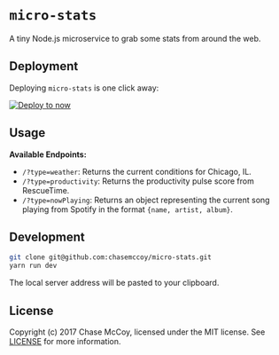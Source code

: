 # `micro-stats`

A tiny Node.js microservice to grab some stats from around the web.


## Deployment

Deploying `micro-stats` is one click away:

[![Deploy to now](https://deploy.now.sh/static/button.svg)](https://deploy.now.sh/?repo=https://github.com/chasemccoy/micro-stats)


## Usage

**Available Endpoints:**
* `/?type=weather`: Returns the current conditions for Chicago, IL.
* `/?type=productivity`: Returns the productivity pulse score from RescueTime.
* `/?type=nowPlaying`: Returns an object representing the current song playing from Spotify in the format `{name, artist, album}`.


## Development

```sh
git clone git@github.com:chasemccoy/micro-stats.git
yarn run dev
```

The local server address will be pasted to your clipboard.


## License

Copyright (c) 2017 Chase McCoy, licensed under the MIT license. See [LICENSE](LICENSE) for more information.
